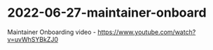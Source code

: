 # 2022-06-27-maintainer-onboard
Maintainer Onboarding video - https://www.youtube.com/watch?v=uvWhSYBkZJ0
